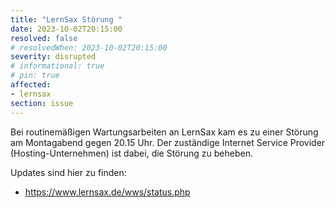 ```yaml
---
title: "LernSax Störung "
date: 2023-10-02T20:15:00
resolved: false
# resolvedWhen: 2023-10-02T20:15:00
severity: disrupted
# informational: true
# pin: true 
affected:
- lernsax
section: issue
---
```


Bei routinemäßigen Wartungsarbeiten an LernSax kam es zu einer Störung am Montagabend gegen 20.15 Uhr. Der zuständige Internet Service Provider (Hosting-Unternehmen) ist dabei, die Störung zu beheben.


Updates sind hier zu finden:

* https://www.lernsax.de/wws/status.php

